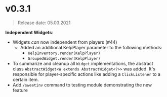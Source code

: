 # v0.3.1
> Release date: 05.03.2021

**Independent Widgets**:
* Widgets _can_ now independent from players (#44)
  * Added an additional KelpPlayer parameter to the following methods:
    - `KelpInventory.render(KelpPlayer)`
    - `GroupedWidget.render(KelpPlayer)`
* To summarize and cleanup all `Widget` implementations, the abstract class `AbstractWidget<W extends AbstractWidget<?>>` was added. It's responsible for player-specific actions like adding a `ClickListener` to a certain item.
* Add `/sweetinv` command to testing module demonstrating the new feature